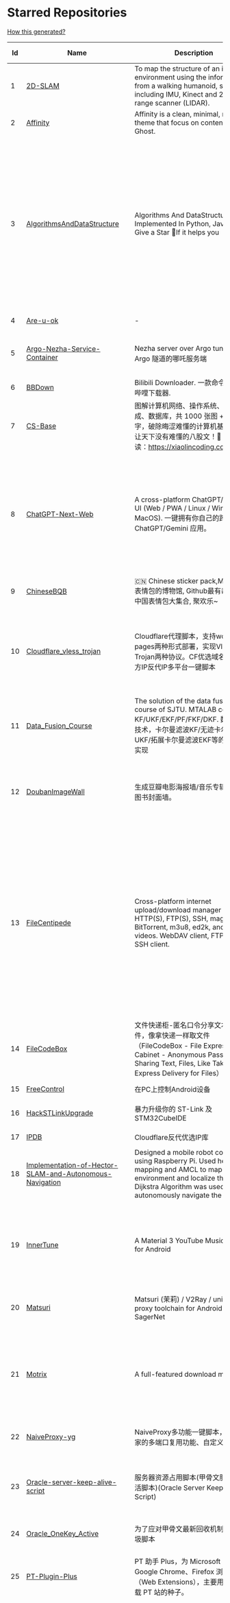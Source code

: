 # Starred Repositories  
[How this generated?](../master/USAGE.md)  
  
| Id 			| Name			| Description | Star Counts | Topics/Tags   | Last Updated 	|  
| ----------- | ----------- 	| ----------- | ----------- | ----------- 	| -----------   |  
|1|[2D-SLAM](https://github.com/Pontusun/2D-SLAM.git)|To map the structure of an indoor environment using the information from a walking humanoid, sensors including IMU, Kinect and 2D laser range scanner (LIDAR).|14||2-4-2015|  
|2|[Affinity](https://github.com/Showfom/Affinity.git)|Affinity is a clean, minimal, modern theme that focus on content for Ghost.|136|ghost, ghost-theme, ghost-themes|16-12-2019|  
|3|[AlgorithmsAndDataStructure](https://github.com/Py-Contributors/AlgorithmsAndDataStructure.git)|Algorithms And DataStructure Implemented In Python, Java & CPP, Give a Star 🌟If it helps you|926|data-structures, algorithms-and-data-structures, python-data-structures, python-algorithms, backtracking-algorithm, linkedlist, algorithm, cpp, python, algorithms, open-source, java, javascript, python3, computer-science|2-6-2024|  
|4|[Are-u-ok](https://github.com/AUK9527/Are-u-ok.git)|-|8045||16-6-2024|  
|5|[Argo-Nezha-Service-Container](https://github.com/fscarmen2/Argo-Nezha-Service-Container.git)|Nezha server over Argo tunnel 使用 Argo 隧道的哪吒服务端|574|nezha, probe, argo, cloudflared, paas, tunnel, vps|18-6-2024|  
|6|[BBDown](https://github.com/nilaoda/BBDown.git)|Bilibili Downloader. 一款命令行式哔哩哔哩下载器.|8963|downloader|10-6-2024|  
|7|[CS-Base](https://github.com/xiaolincoder/CS-Base.git)|图解计算机网络、操作系统、计算机组成、数据库，共 1000 张图 + 50 万字，破除晦涩难懂的计算机基础知识，让天下没有难懂的八股文！🚀 在线阅读：https://xiaolincoding.com  |13219|java, cpp, python, c, golang, linux, network, tcp|5-7-2024|  
|8|[ChatGPT-Next-Web](https://github.com/ChatGPTNextWeb/ChatGPT-Next-Web.git)|A cross-platform ChatGPT/Gemini UI (Web / PWA / Linux / Win / MacOS). 一键拥有你自己的跨平台 ChatGPT/Gemini 应用。|73015|chatgpt, nextjs, vercel, webui, cross-platform, tauri, tauri-app, react, desktop, gemini, fe, gemini-pro, gemini-server, gemini-ultra, ollama, groq, claude, calclaude, gpt-4o|17-7-2024|  
|9|[ChineseBQB](https://github.com/zhaoolee/ChineseBQB.git)|🇨🇳 Chinese sticker pack,More joy / 表情包的博物馆, Github最有毒的仓库, 中国表情包大集合, 聚欢乐~|12025||15-6-2024|  
|10|[Cloudflare_vless_trojan](https://github.com/yonggekkk/Cloudflare_vless_trojan.git)|Cloudflare代理脚本，支持workers与pages两种形式部署，实现Vless与Trojan两种协议。CF优选域名、优选官方IP反代IP多平台一键脚本|3320|cdn, vless, cloudflare-workers, v2ray, xray, ygkkk, cloudflare-pages, cloudflare, trojan, base64, clash-meta, sing-box|18-7-2024|  
|11|[Data_Fusion_Course](https://github.com/Changjing-Liu/Data_Fusion_Course.git)|The solution of the data fusion  course of SJTU. MTALAB code for KF/UKF/EKF/PF/FKF/DKF. 数据融合技术，卡尔曼滤波KF/无迹卡尔曼滤波UKF/拓展卡尔曼滤波EKF等的MATLAB实现|59|kalman-filter, kalman|9-7-2023|  
|12|[DoubanImageWall](https://github.com/icue/DoubanImageWall.git)|生成豆瓣电影海报墙/音乐专辑封面墙/图书封面墙。|197|douban, douban-movie, douban-music, douban-crawler, douban-spider, douban-book|20-4-2024|  
|13|[FileCentipede](https://github.com/filecxx/FileCentipede.git)|Cross-platform internet upload/download manager for HTTP(S), FTP(S), SSH, magnet-link, BitTorrent, m3u8, ed2k, and online videos.  WebDAV client, FTP client, SSH client.|7066|bittorrent-client, download-manager, download-videos, bt, magnet, libtorrent, http-client, ftp-client, download, video-downloader, stream-downloader, torrent, qbittorrent, transmission, webdav-client, ssh-client, m3u8, remote-download, qt|29-6-2024|  
|14|[FileCodeBox](https://github.com/vastsa/FileCodeBox.git)|文件快递柜-匿名口令分享文本，文件，像拿快递一样取文件（FileCodeBox - File Express Cabinet - Anonymous Passcode Sharing Text, Files, Like Taking Express Delivery for Files）|3644|python, anonymous, fastapi, tool, filecodebox|7-7-2024|  
|15|[FreeControl](https://github.com/pdone/FreeControl.git)|在PC上控制Android设备|1790|android, adb, scrcpy|18-6-2024|  
|16|[HackSTLinkUpgrade](https://github.com/armink/HackSTLinkUpgrade.git)|暴力升级你的 ST-Link 及 STM32CubeIDE|89|st-link, stm32, stcubeide, cubeide|4-12-2022|  
|17|[IPDB](https://github.com/ymyuuu/IPDB.git)|Cloudflare反代优选IP库|918||18-7-2024|  
|18|[Implementation-of-Hector-SLAM-and-Autonomous-Navigation](https://github.com/Badri-R-S/Implementation-of-Hector-SLAM-and-Autonomous-Navigation.git)|Designed a mobile robot controlled using Raspberry Pi. Used hector mapping and AMCL to map the environment and localize the robot. Dijkstra Algorithm was used to autonomously navigate the robot.|2|amcl, hector-slam, ros, slam|13-11-2022|  
|19|[InnerTune](https://github.com/z-huang/InnerTune.git)|A Material 3 YouTube Music client for Android|3657|music, music-player, youtube, android, youtube-music, material-design, materialyou, innertube|21-1-2024|  
|20|[Matsuri](https://github.com/MatsuriDayo/Matsuri.git)|Matsuri (茉莉) / V2Ray / universal proxy toolchain for Android / Fork of SagerNet|2518|android, shadowsocks, v2ray, anticensorship|30-6-2023|  
|21|[Motrix](https://github.com/agalwood/Motrix.git)|A full-featured download manager.|44258|motrix, aria2, download-manager, macos, windows, linux, bittorrent, magnet, electron, bt, mac, download, torrent|7-6-2023|  
|22|[NaiveProxy-yg](https://github.com/yonggekkk/NaiveProxy-yg.git)|NaiveProxy多功能一键脚本，全网独家的多端口复用功能、自定义伪装站|293|acme, naiveproxy, warp, ygkkk|18-12-2023|  
|23|[Oracle-server-keep-alive-script](https://github.com/spiritLHLS/Oracle-server-keep-alive-script.git)|服务器资源占用脚本(甲骨文服务器保活脚本)(Oracle Server Keep Alive Script)|1576|alive, centos, debian, oracle, redhat, server, ubuntu, bash, oracle-cloud, dynamic, speedtest-cli, speedtest-go|22-10-2023|  
|24|[Oracle_OneKey_Active](https://github.com/Mrmineduce21/Oracle_OneKey_Active.git)|为了应对甲骨文最新回收机制而作的垃圾脚本|294||15-3-2023|  
|25|[PT-Plugin-Plus](https://github.com/pt-plugins/PT-Plugin-Plus.git)|PT 助手 Plus，为 Microsoft Edge、Google Chrome、Firefox 浏览器插件（Web Extensions），主要用于辅助下载 PT 站的种子。|6503|chrome-extension, firefox-addon, web-extension, edge-extension|5-5-2024|  
|26|[PathPlanning](https://github.com/zhm-real/PathPlanning.git)|Common used path planning algorithms with animations.|7687|astar, anytime-repairing-astar, learning-realtime-astar, realtime-adaptive-astar, lifelong-planning-astar, dstar, dstar-lite, anytime-dstar, rrt, rrt-star, rrt-connect, dynamic-rrt, extended-rrt, informed-rrt-star, fast-marching-trees, rrt-star-smart, batch-informed-trees, path-planning|14-12-2020|  
|27|[ROS-Autonomous-Robot](https://github.com/Abinay-Brown/ROS-Autonomous-Robot.git)|Autonomous Differential Drive Robot equipped with LIDAR AND IMU uses Hector-SLAM for mapping and ROS Navigation Stack to navigate autonomously|8||27-7-2023|  
|28|[Shadowrocket-ADBlock-Rules](https://github.com/h2y/Shadowrocket-ADBlock-Rules.git)|提供多款 Shadowrocket 规则，带广告过滤功能。用于 iOS 未越狱设备选择性地自动翻墙。|15537|shadowrocket, surge, gfw, shadowsocks, shadowsocksr, ssr, proxy|12-4-2021|  
|29|[SteamTools](https://github.com/BeyondDimension/SteamTools.git)|🛠「Watt Toolkit」是一个开源跨平台的多功能 Steam 工具箱。|18911|steam, csharp, dotnet, wpf, mvvm, xaml, avalonia, avaloniaui, dotnetcore, cross-platform, steamtools, linux-app, windows-app, macos-app, ios-app, android-app, crossplatform|18-7-2024|  
|30|[TVBox](https://github.com/2hacc/TVBox.git)|TVBox 网络接口，更新速度快，接口访问速度快且稳定！|4274|tvbox|29-3-2024|  
|31|[Telegraph-Image](https://github.com/cf-pages/Telegraph-Image.git)|Image Hosting solution, Flickr/imgur alternative, make it easy for users to share their images. Using Cloudflare Pages and Telegraph.|2770|cloudflare, cloudflare-pages, flickr, image, image-host, image-hosting, image-sharing, imgur, serverless, telegraph, upload-images|7-7-2024|  
|32|[Umi-OCR](https://github.com/hiroi-sora/Umi-OCR.git)|OCR software, free and offline. 开源、免费的离线OCR软件。支持截屏/批量导入图片，PDF文档识别，排除水印/页眉页脚，扫描/生成二维码。内置多国语言库。|23330|paddleocr, ocr, ocr-python|13-7-2024|  
|33|[UnblockNeteaseMusic](https://github.com/nondanee/UnblockNeteaseMusic.git)|Revive unavailable songs for Netease Cloud Music|17397|netease-cloud-music, unblocker, proxy-server|22-12-2020|  
|34|[VipVideo](https://github.com/iodefog/VipVideo.git)|各大网站vip视频、世界杯直播（CCTV5）免费观看 - Mac版。付费电影，VIP会员剧等，去广告播放。自用视频或者电影URL，音乐破解URL，CCTV等电视播放URL，爱奇艺、腾讯视频、芒果视频、bilibili、美剧、韩剧、日剧、音乐破解|3071||18-1-2023|  
|35|[WorkerVless2sub](https://github.com/cmliu/WorkerVless2sub.git)|这个是一个将 Cloudflare Workers - VLESS 搭配 自建优选域名 的 订阅生成器|2668||18-7-2024|  
|36|[X-TRACK](https://github.com/FASTSHIFT/X-TRACK.git)|A GPS bicycle speedometer that supports offline maps and track recording |5256|gps, gps-tracking, bicycle, speedometer, offline-maps, mcu, lvgl, mvp, gpx|26-4-2024|  
|37|[YYeTsBot](https://github.com/tgbot-collection/YYeTsBot.git)|🎬 人人影视 机器人和网站，包含人人影视全部资源以及众多网友的网盘分享|14045|yyets, telegram-bot, movies, tv-shows, bot, zimuxia|29-2-2024|  
|38|[aliyundrive-webdav](https://github.com/messense/aliyundrive-webdav.git)|阿里云盘 WebDAV 服务|9568|aliyundrive, aliyundrive-client, webdav-server, openwrt-package, luci-app|26-4-2024|  
|39|[aria2](https://github.com/aria2/aria2.git)|aria2 is a lightweight multi-protocol & multi-source, cross platform download utility operated in command-line. It supports HTTP/HTTPS, FTP, SFTP, BitTorrent and Metalink.|34238|cpp11, http, ftp, sftp, bittorrent, rpc, download, metalink|30-6-2024|  
|40|[awesome-english-ebooks](https://github.com/hehonghui/awesome-english-ebooks.git)|经济学人(含音频)、纽约客、卫报、连线、大西洋月刊等英语杂志免费下载,支持epub、mobi、pdf格式, 每周更新|19961|download, ebooks, economist, economist-ebooks, new-yorker, pdf|12-7-2024|  
|41|[awesome-toolbox-chinese](https://github.com/bestxtools/awesome-toolbox-chinese.git)|🧰 优秀工具箱集合 - 收集，推荐好用、优秀的工具箱。工具箱大全。  https://awesome-toolbox-chinese.bestxtools.com/   https://😎🧰.bestxtools.com/|964|toolbox, toolboxes, tools, awesome-list, awesome, awesome-toolbox, awesome-tools, online-tools, online-tools-websites, bestxtools|28-8-2023|  
|42|[bili2text](https://github.com/lanbinshijie/bili2text.git)|Bilibili视频转文字，一步到位，输入链接即可使用|492||18-7-2024|  
|43|[biliup](https://github.com/biliup/biliup.git)|全自动录播、直播录制、分p投稿工具，支持twitch、ytb频道搬运。|2897|bilibili, huya, douyu, douyin, bilibiliupload, youtube, twitch, downloader, download|17-7-2024|  
|44|[cashbook-desktop](https://github.com/dingdangdog/cashbook-desktop.git)|web  cashbook   web 记账本，使用Electron套壳打包为windows桌面程序   支持Docker|54|cashbook, electron, web, application, windows, docker, exe, ledger|14-6-2024|  
|45|[clash-verge-rev](https://github.com/clash-verge-rev/clash-verge-rev.git)|Continuation of Clash Verge - A Clash Meta GUI based on Tauri (Windows, MacOS, Linux)|26873|clash, clash-meta, clash-verge, linux, mac, tauri-app, windows, mihomo|16-7-2024|  
|46|[cloudflare](https://github.com/ip-scanner/cloudflare.git)|-|3647||14-2-2024|  
|47|[cloudflare_temp_email](https://github.com/dreamhunter2333/cloudflare_temp_email.git)|CloudFlare free temp domain email 免费收发 临时域名邮箱 支持附件 IMAP SMTP TelegramBot|1631|cloudflare-email, cloudflare-pages, cloudflare-workers, email, free|15-7-2024|  
|48|[dijkstras-algorithm](https://github.com/mburst/dijkstras-algorithm.git)|Implementations of Dijkstra's shortest path algorithm in different languages|520||21-2-2023|  
|49|[echarts](https://github.com/apache/echarts.git)|Apache ECharts is a powerful, interactive charting and data visualization library for browser|59720|echarts, data-visualization, charts, charting-library, visualization, apache, data-viz, canvas, svg|18-7-2024|  
|50|[extract_forward_tgbot](https://github.com/AhFeil/extract_forward_tgbot.git)|存储转发给它的消息，并能推送到网页，方便查看编辑信息，附带拼接图片、视频转 GIF 功能。 Store the messages forwarded to it, and be able to push them to the web page, for easy viewing and editing of the information.|89|python3, telegram-bot|22-6-2024|  
|51|[free](https://github.com/freefq/free.git)|翻墙、免费翻墙、免费科学上网、免费节点、免费梯子、免费ss/v2ray/trojan节点、蓝灯、谷歌商店、翻墙梯子|36593|fanqiang, v2ray, lantern, trojan, freefq, gfw, vmess, bulink, vpn, shadowsocks|6-2-2024|  
|52|[get_subscribe](https://github.com/ermaozi/get_subscribe.git)|✈️ 免费机场  / 免费VPN -> 自动获取免 clash/v2ray/trojan/sr/ssr 订阅链接，间隔12小时持续更新   科学上网   翻墙|6393|clash, v2ray, trojan, trojan-go, sr, ssr, android, vpn|18-7-2024|  
|53|[halo](https://github.com/halo-dev/halo.git)|强大易用的开源建站工具。|32596|halo, cms, halocms, content-management-system, blog, blog-engine|17-7-2024|  
|54|[hector_slam_Ceres](https://github.com/wenbowen123/hector_slam_Ceres.git)|"Localization and Perception for Control and Decision-Making of a Low-Speed Autonomous Shuttle in a Campus Pilot Deployment." SAE International Journal of Connected and Automated Vehicles 1, no. 12-01-02-0003 (2018).|22|slam, robotics, self-driving-car, ceres-solver|21-4-2019|  
|55|[hexo](https://github.com/hexojs/hexo.git)|A fast, simple & powerful blog framework, powered by Node.js.|38912|hexo, javascript, nodejs, static-site-generator, typescript|1-7-2024|  
|56|[html5-speedtest](https://github.com/insoxin/html5-speedtest.git)|一个基于HTML5的Speedtest 开源速度测试(服务器网速)只有9kb的精简汉化|109|html5-speedtest, speedtest|20-9-2019|  
|57|[iptv-sources](https://github.com/wuhu-pig/iptv-sources.git)|自动抓取更新iptv源 Autoupdate iptv sources|1||17-12-2023|  
|58|[iptv-sources](https://github.com/HerbertHe/iptv-sources.git)|Autoupdate iptv sources|5311|iptv, iptv-channels, iptv-m3u, m3u, kodi, tvbox, diyp, docker|29-3-2024|  
|59|[jpg2gif](https://github.com/hellodk34/jpg2gif.git)|把telegram导出的jpg/jpeg/png静态表情图片转换成微信能够导入的.gif文件|73|sticker, stickers, telegram|10-4-2024|  
|60|[keyword_alert_bot](https://github.com/Hootrix/keyword_alert_bot.git)|telegram keyword alert bot ⏰|220|telegram-bot, bot, python, telegram|11-7-2024|  
|61|[lottie-converter](https://github.com/ed-asriyan/lottie-converter.git)|Converts Lottie Animations (.json / .lottie) and Telegram stickers (*.tgs) to GIF / PNG / APNG / WEBP / WEBM|777|tgs, telegram, gif, sticker, lottie, stickers, animated-stickers, gifski, webp, apng, png, tgs-to-apng, tgs-to-gif, tgs-to-png, tgs-to-webp, lottie-to-apng, lottie-to-gif, lottie-to-webp, lottie-to-webm, webm|26-5-2024|  
|62|[matlab_motion_planning](https://github.com/ai-winter/matlab_motion_planning.git)|Motion planning and Navigation of AGV/AMR：matlab implementation of Dijkstra, A*, Theta*, JPS, D*, LPA*, D* Lite, RRT, RRT*, RRT-Connect, Informed RRT*, ACO, Voronoi, PID, LQR, MPC, APF, RPP, DWA, DDPG, Bezier, B-spline, Dubins, Reeds-Shepp etc.|246|a-star, d-star, dijkstra, dynamic-window-approach, informed-rrt-star, jump-point-search, motion-planning, rrt, rrt-connect, rrt-star, ant-colony-optimization, pid-control, voronoi, theta-star, artificial-potential-field, lqr-controller, mpc-control|8-2-2024|  
|63|[mdx-editor](https://github.com/maqi1520/mdx-editor.git)|⛷ A versatile WeChat typesetting editor，also a cross-platform Markdown note-taking software ⛷ 微信排版编辑器，也是一款跨平台 Markdown 笔记软件|983|mdx, online, markdown-editor, markdown, nextjs|17-6-2024|  
|64|[mihomo](https://github.com/MetaCubeX/mihomo.git)|A simple Python Pydantic model for Honkai: Star Rail parsed data from the Mihomo API.|14072|honkai-star-rail, mihomo, python, star-rail-api|18-5-2024|  
|65|[n8n](https://github.com/n8n-io/n8n.git)|Free and source-available fair-code licensed workflow automation tool. Easily automate tasks across different services.|42731|automation, automated, iaas, ipaas, n8n, workflow, typescript, node, self-hosted, integrations, workflow-automation, cli, development, docker, low-code, low-code-development-platform, data-flow, integration-framework, apis, low-code-platform|17-7-2024|  
|66|[nekoray](https://github.com/MatsuriDayo/nekoray.git)|Qt based cross-platform GUI proxy configuration manager (backend: sing-box)|11412|linux, proxy, qt, shadowsocks, sing-box, trojan, v2ray, vless, vmess, windows|13-7-2024|  
|67|[new-pac](https://github.com/Alvin9999/new-pac.git)|翻墙-科学上网、自由上网、免费科学上网、免费翻墙、油管youtube、fanqiang、VPN、一键翻墙浏览器，vps一键搭建翻墙服务器脚本/教程，免费shadowsocks/ss/ssr/v2ray/goflyway账号/节点，翻墙梯子，电脑、手机、iOS、安卓、windows、Mac、Linux、路由器翻墙、科学上网|53246|fanqiang, free-ssr, free-ss, ssr, shadowsocks, v2ray, gfw, shadowsocksr, ss, vmess, brook, goflyway, naiveproxy, freegate, kcptun, trojan, vpn, lantern|18-7-2024|  
|68|[plugins](https://github.com/typecho-fans/plugins.git)|Typecho Fans插件作品目录|1726|typecho, typecho-plugin, php, javascript|1-7-2024|  
|69|[qrcp](https://github.com/claudiodangelis/qrcp.git)|:zap: Transfer files over wifi from your computer to your mobile device by scanning a QR code without leaving the terminal.|9863|utility, golang, qrcode, cli, command-line|3-2-2024|  
|70|[radishes](https://github.com/radishes-music/radishes.git)|Cross-platform copyright-free music platform（跨平台的无版权的音乐平台）. 支持 windows / macos / linux / web|1090|radishes, music, electron, vue3, typescript, id3-writer, id3-reader, music-player, unblock, vip|26-5-2024|  
|71|[robot_pose_ekf](https://github.com/udacity/robot_pose_ekf.git)|The robot_pose_ekf ROS package applies sensor fusion on the robot IMU and odometry values to estimate its 3D pose.|348||8-12-2021|  
|72|[robot_pose_ekf](https://github.com/ros-planning/robot_pose_ekf.git)|robot_pose_ekf package for ROS Melodic and later|278||2-3-2021|  
|73|[robot_pose_ekf_learning](https://github.com/WinDistance/robot_pose_ekf_learning.git)|robot_pose_ekf 注释|5||20-11-2019|  
|74|[robot_pose_ekf_study](https://github.com/qianlima8888/robot_pose_ekf_study.git)|对ros下的robot_pose_ekf包源码依照个人理解添加注释|3||17-4-2019|  
|75|[rrt-algorithms](https://github.com/motion-planning/rrt-algorithms.git)|n-dimensional RRT, RRT* (RRT-Star)|582|geometry, rrt, rrt-star, algorithm, algorithms, random, motion-planning, tree|20-5-2024|  
|76|[scoutrobot](https://github.com/abelmeadows/scoutrobot.git)|We have successfully implemented the autonomous navigation of UAV with our custom python node using LiDAR ; 2D mapping with Hector SLAM and 3D mapping using Octomap algorithms in the ROS simulation environment. We also implemented an algorithm to manage the battery life of the UAV though which the UAV can use to return home when the battery-level drops down to a certain percentage.|49||27-4-2019|  
|77|[server](https://github.com/screego/server.git)|screen sharing for developers https://screego.net/|7386|webrtc, screensharing-tool, privacy, selfhosted, docker, go|23-6-2024|  
|78|[shuyuan](https://github.com/shidahuilang/shuyuan.git)|香色闺阁+阅读3.0书源+源阅读+爱阅书香+千阅+花火阅读+读不舍手+IPTV源+IPA巨魔应用=自动更新|4851|xiangsegige, reader, shuyuan, yuedu, aiyueshuxiang, yuanyuedu, iptv, ipa, trollstore, tts|17-7-2024|  
|79|[sing-box_hysteria2_tuic_argo_reality](https://github.com/yonggekkk/sing-box_hysteria2_tuic_argo_reality.git)|sing-box精装桶一键脚本【Hysteria2、Tuic5、Vless-reality、Vmess-ws/argo】：支持alpine系统，多端口跳跃、自签/acme双证书、Argo固定临时双隧道等功能；附singbox电脑网页客户端下载|1727|argo, clash-meta, hysteria2, sing-box, v2rayn, openclash, shadowrocket, cloudflared, acme, telegram-bot, geosite, v2ray, xray, tuic, warp, alpine|17-7-2024|  
|80|[sshwifty](https://github.com/nirui/sshwifty.git)|Web SSH & Telnet (WebSSH & WebTelnet client) 🔮|2238|webssh, webssh2, webtelnet, telnet, ssh|3-7-2024|  
|81|[starred-repo-toc](https://github.com/yks0000/starred-repo-toc.git)|Generates Markdown table for all Starred Repositories by a GitHub user.|38|starred-repositories, starred|18-7-2024|  
|82|[translators](https://github.com/zotero/translators.git)|Zotero Translators|1199||14-7-2024|  
|83|[v2rayN](https://github.com/2dust/v2rayN.git)|A GUI client for Windows, support Xray core and v2fly core and others|64560|windows, proxy, socks5, shadowsocks, trojan, v2ray, v2fly, xray, vmess, vless, xtls|15-7-2024|  
|84|[vaultwarden](https://github.com/dani-garcia/vaultwarden.git)|Unofficial Bitwarden compatible server written in Rust, formerly known as bitwarden_rs|35037|vaultwarden, bitwarden, rust, docker, rocket, hacktoberfest, bitwarden-rs|17-7-2024|  
|85|[vps-inventory-monitoring](https://github.com/546669204/vps-inventory-monitoring.git)|VPS库存监控系统 --- 实时把握库存信息|326||8-7-2019|  
|86|[warp-yg](https://github.com/yonggekkk/warp-yg.git)|warp多功能一键脚本，支持warp-go与wgcf切换，无限生成warp配置文件，支持升级warp+、warp团队账户，查看VPS本地IP、netflix、chatgpt解锁状态|3509|netflix, warp, warp-go, wgcf, cloudflare, ygkkk, chatgpt, socks5-proxy, warp-cli, vpn, endpoint, replit, wireguard|8-5-2024|  
|87|[wifi-cracking](https://github.com/brannondorsey/wifi-cracking.git)|Crack WPA/WPA2 Wi-Fi Routers with Airodump-ng and Aircrack-ng/Hashcat|11226|wifi, wpa2-cracking, aircrack-ng, hashcat, hacking, tutorial, cracking, password-cracking|18-5-2018|  
|88|[x-ui-yg](https://github.com/yonggekkk/x-ui-yg.git)|x-ui精简修改版脚本，支持alpine系统，集成argo固定临时隧道功能，支持部分节点聚合订阅、sing-box订阅、clash-meta订阅的配置输出|1424|acme, bbr, x-ui, xray-core, ygkkk, ipv4, ipv6, socks5, wireguard, chatgpt, warp, argo, cloudflared, clash-meta, sing-box, alpine, httpupgrade, splithttp|18-7-2024|  
  
